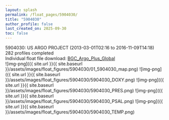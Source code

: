 ```yaml
---
layout: splash
permalink: /float_pages/5904030/
title: "5904030"
author_profile: false
last_created_on: 2025-09-30
toc: false
---
```

 
5904030: US ARGO PROJECT (2013-03-01T02:16 to 2016-11-09T14:18)\
282 profiles completed\
Individual float file download: [BGC_Argo_Plus_Global](https://ftp.soest.hawaii.edu/bgc_argo_plus/Individual_Floats/outliers_removed/5904030_Sprof_processed.nc)\
![img-png]({{ site.url }}{{ site.baseurl }}/assets/images/float_figures/5904030/01_5904030_map.png)
![img-png]({{ site.url }}{{ site.baseurl }}/assets/images/float_figures/5904030/5904030_DOXY.png)
![img-png]({{ site.url }}{{ site.baseurl }}/assets/images/float_figures/5904030/5904030_PRES.png)
![img-png]({{ site.url }}{{ site.baseurl }}/assets/images/float_figures/5904030/5904030_PSAL.png)
![img-png]({{ site.url }}{{ site.baseurl }}/assets/images/float_figures/5904030/5904030_TEMP.png)
